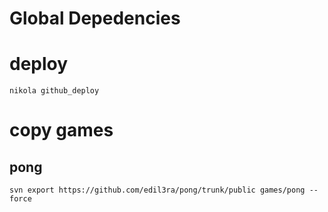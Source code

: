 # Global Depedencies
	
	
# deploy
	nikola github_deploy	

# copy games
## pong
	svn export https://github.com/edil3ra/pong/trunk/public games/pong --force

